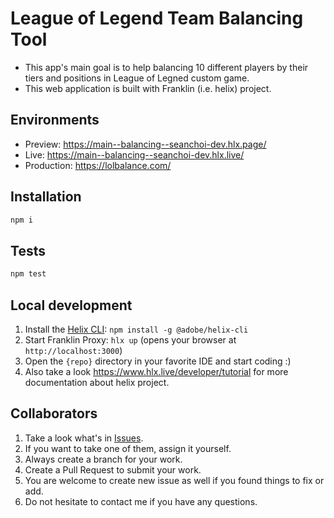 # League of Legend Team Balancing Tool
- This app's main goal is to help balancing 10 different players by their tiers and positions in League of Legned custom game.
- This web application is built with Franklin (i.e. helix) project.


## Environments
- Preview: https://main--balancing--seanchoi-dev.hlx.page/
- Live: https://main--balancing--seanchoi-dev.hlx.live/
- Production: https://lolbalance.com/

## Installation

```sh
npm i
```

## Tests

```sh
npm test
```

## Local development

1. Install the [Helix CLI](https://github.com/adobe/helix-cli): `npm install -g @adobe/helix-cli`
1. Start Franklin Proxy: `hlx up` (opens your browser at `http://localhost:3000`)
1. Open the `{repo}` directory in your favorite IDE and start coding :)
1. Also take a look https://www.hlx.live/developer/tutorial for more documentation about helix project.


## Collaborators

1. Take a look what's in [Issues](https://github.com/seanchoi-dev/balancing/issues).
1. If you want to take one of them, assign it yourself.
1. Always create a branch for your work.
1. Create a Pull Request to submit your work.
1. You are welcome to create new issue as well if you found things to fix or add.
1. Do not hesitate to contact me if you have any questions.
